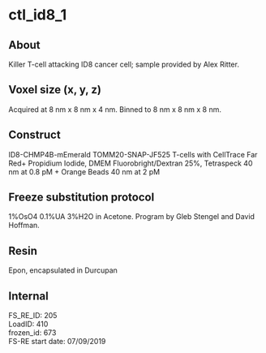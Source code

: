 # ctl_id8_1

## About
Killer T-cell attacking ID8 cancer cell; sample provided by Alex Ritter.

## Voxel size (x, y, z)
Acquired at 8 nm x 8 nm x 4 nm. Binned to 8 nm x 8 nm x 8 nm.

## Construct
ID8-CHMP4B-mEmerald TOMM20-SNAP-JF525 T-cells with CellTrace Far Red+ Propidium Iodide, DMEM Fluorobright/Dextran 25%, Tetraspeck 40 nm at 0.8 pM + Orange Beads 40 nm at 2 pM

## Freeze substitution protocol
1%OsO4 0.1%UA 3%H2O in Acetone.  Program by Gleb Stengel and David Hoffman.

## Resin
Epon, encapsulated in Durcupan

## Internal
FS_RE_ID: 205   
LoadID: 410  
frozen_id: 673  
FS-RE start date: 07/09/2019  
